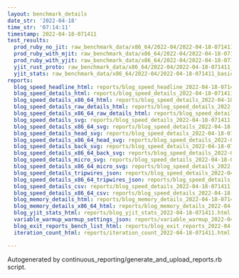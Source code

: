```yaml
---
layout: benchmark_details
date_str: '2022-04-18'
time_str: '07:14:11'
timestamp: 2022-04-18-071411
test_results:
  prod_ruby_no_jit: raw_benchmark_data/x86_64/2022-04/2022-04-18-071411_basic_benchmark_prod_ruby_no_jit.json
  prod_ruby_with_mjit: raw_benchmark_data/x86_64/2022-04/2022-04-18-071411_basic_benchmark_prod_ruby_with_mjit.json
  prod_ruby_with_yjit: raw_benchmark_data/x86_64/2022-04/2022-04-18-071411_basic_benchmark_prod_ruby_with_yjit.json
  yjit_rust_proto: raw_benchmark_data/x86_64/2022-04/2022-04-18-071411_basic_benchmark_yjit_rust_proto.json
  yjit_stats: raw_benchmark_data/x86_64/2022-04/2022-04-18-071411_basic_benchmark_yjit_stats.json
reports:
  blog_speed_headline_html: reports/blog_speed_headline_2022-04-18-071411.html
  blog_speed_details_html: reports/blog_speed_details_2022-04-18-071411.html
  blog_speed_details_x86_64_html: reports/blog_speed_details_2022-04-18-071411.x86_64.html
  blog_speed_details_raw_details_html: reports/blog_speed_details_2022-04-18-071411.raw_details.html
  blog_speed_details_x86_64_raw_details_html: reports/blog_speed_details_2022-04-18-071411.x86_64.raw_details.html
  blog_speed_details_svg: reports/blog_speed_details_2022-04-18-071411.svg
  blog_speed_details_x86_64_svg: reports/blog_speed_details_2022-04-18-071411.x86_64.svg
  blog_speed_details_head_svg: reports/blog_speed_details_2022-04-18-071411.head.svg
  blog_speed_details_x86_64_head_svg: reports/blog_speed_details_2022-04-18-071411.x86_64.head.svg
  blog_speed_details_back_svg: reports/blog_speed_details_2022-04-18-071411.back.svg
  blog_speed_details_x86_64_back_svg: reports/blog_speed_details_2022-04-18-071411.x86_64.back.svg
  blog_speed_details_micro_svg: reports/blog_speed_details_2022-04-18-071411.micro.svg
  blog_speed_details_x86_64_micro_svg: reports/blog_speed_details_2022-04-18-071411.x86_64.micro.svg
  blog_speed_details_tripwires_json: reports/blog_speed_details_2022-04-18-071411.tripwires.json
  blog_speed_details_x86_64_tripwires_json: reports/blog_speed_details_2022-04-18-071411.x86_64.tripwires.json
  blog_speed_details_csv: reports/blog_speed_details_2022-04-18-071411.csv
  blog_speed_details_x86_64_csv: reports/blog_speed_details_2022-04-18-071411.x86_64.csv
  blog_memory_details_html: reports/blog_memory_details_2022-04-18-071411.html
  blog_memory_details_x86_64_html: reports/blog_memory_details_2022-04-18-071411.x86_64.html
  blog_yjit_stats_html: reports/blog_yjit_stats_2022-04-18-071411.html
  variable_warmup_warmup_settings_json: reports/variable_warmup_2022-04-18-071411.warmup_settings.json
  blog_exit_reports_bench_list_html: reports/blog_exit_reports_2022-04-18-071411.bench_list.html
  iteration_count_html: reports/iteration_count_2022-04-18-071411.html

---
```

Autogenerated by continuous_reporting/generate_and_upload_reports.rb script.
